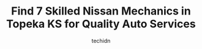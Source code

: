 ---
layout: ampstory
image: https://images.unsplash.com/photo-1567808291548-fc3ee04dbcf0?ixlib=rb-4.0.3&ixid=MnwxMjA3fDB8MHxwaG90by1wYWdlfHx8fGVufDB8fHx8&auto=format&fit=crop&w=640&h=853&q=80
author: techidn
featured: false
description: Looking for reliable and skilled Nissan Mechanic in Topeka KS, USA? Your search ends here with the 7 best Nissan Mechanic in town. With their expertise and commitment to delivering exception
title: Find 7 Skilled Nissan Mechanics in Topeka KS for Quality Auto Services
cover:
   title: Find 7 Skilled Nissan Mechanics in Topeka KS for Quality Auto Services
   subtitle: Rickpate
   background: https://images.unsplash.com/photo-1567808291548-fc3ee04dbcf0?ixlib=rb-4.0.3&ixid=MnwxMjA3fDB8MHxwaG90by1wYWdlfHx8fGVufDB8fHx8&auto=format&fit=crop&w=640&h=853&q=80

pages: 
 - layout: thirds
   top: <h1>#1 Yinglings Auto Service</h1>
   bottom: "<p>This was my first experience using this company and I will 100% be using them again and recommending them to others! I needed an alignment on my car and when they were pu</p>"
   background: https://www.knot35.com/toplist/wp-content/uploads/2023/06/best-nissan-mechanic-1-in-topeka-ks-1685834755.jpeg
   backgroundblur: true
 - layout: thirds
   top: <h1>#2 California Auto Service</h1>
   bottom: "<p>2740 SE California Ave, Topeka, KS 66605, United States</p>"
   background: https://www.knot35.com/toplist/wp-content/uploads/2023/06/best-nissan-mechanic-2-in-topeka-ks-1685834756.jpeg
   cta:
      link: https://www.knot35.com/toplist/find-7-skilled-nissan-mechanics-in-topeka-ks-for-quality-auto-services/
      text: Find 7 Skilled Nissan Mechanics in Topeka KS for Quality Auto Services
 - layout: thirds
   top: <h1>#3 Automotion By Manis Inc</h1>
   bottom: "<p>1835 S Kansas Ave, Topeka, KS 66612, United States</p>"
   background: https://www.knot35.com/toplist/wp-content/uploads/2023/06/best-nissan-mechanic-3-in-topeka-ks-1685834756.jpeg
   cta:
      link: https://www.knot35.com/toplist/find-7-skilled-nissan-mechanics-in-topeka-ks-for-quality-auto-services/
      text: Find 7 Skilled Nissan Mechanics in Topeka KS for Quality Auto Services
 - layout: thirds
   top: <h1>#4 Performance Auto Care of Topeka, Inc</h1>
   bottom: "<p>5723 SW 21st St, Topeka, KS 66604, United States</p>"
   background: https://images.unsplash.com/photo-1595364397663-fca4f075d796?ixlib=rb-4.0.3&ixid=MnwxMjA3fDB8MHxwaG90by1wYWdlfHx8fGVufDB8fHx8&auto=format&fit=crop&w=640&h=853&q=80
   cta:
      link: https://www.knot35.com/toplist/find-7-skilled-nissan-mechanics-in-topeka-ks-for-quality-auto-services/
      text: Find 7 Skilled Nissan Mechanics in Topeka KS for Quality Auto Services
 - layout: thirds
   top: <h1>#5 Dannys Car Care Center</h1>
   bottom: "<p>700 SW Gage Blvd, Topeka, KS 66606, United States</p>"
   background: https://images.unsplash.com/photo-1489648022186-8f49310909a0?ixlib=rb-4.0.3&ixid=MnwxMjA3fDB8MHxwaG90by1wYWdlfHx8fGVufDB8fHx8&auto=format&fit=crop&w=640&h=853&q=80
   cta:
      link: https://www.knot35.com/toplist/find-7-skilled-nissan-mechanics-in-topeka-ks-for-quality-auto-services/
      text: Find 7 Skilled Nissan Mechanics in Topeka KS for Quality Auto Services
 - layout: thirds
   top: <h1>#6 Walts Auto Service Plus</h1>
   bottom: "<p>2201 SW 10th Ave, Topeka, KS 66604, United States</p>"
   background: https://images.unsplash.com/photo-1608501821300-4f99e58bba77?ixlib=rb-4.0.3&ixid=MnwxMjA3fDB8MHxwaG90by1wYWdlfHx8fGVufDB8fHx8&auto=format&fit=crop&w=640&h=853&q=80
   cta:
      link: https://www.knot35.com/toplist/find-7-skilled-nissan-mechanics-in-topeka-ks-for-quality-auto-services/
      text: Find 7 Skilled Nissan Mechanics in Topeka KS for Quality Auto Services
 - layout: thirds
   top: <h1>#7 Paramount Automotive</h1>
   bottom: "<p>119 SE 18th St, Topeka, KS 66611, United States</p>"
   background: https://images.unsplash.com/photo-1484589065579-248aad0d8b13?ixlib=rb-4.0.3&ixid=MnwxMjA3fDB8MHxwaG90by1wYWdlfHx8fGVufDB8fHx8&auto=format&fit=crop&w=640&h=853&q=80
   cta:
      link: https://www.knot35.com/toplist/find-7-skilled-nissan-mechanics-in-topeka-ks-for-quality-auto-services/
      text: Find 7 Skilled Nissan Mechanics in Topeka KS for Quality Auto Services
 - layout: thirds
   middle: Continue reading...
   background: https://images.unsplash.com/photo-1549241520-425e3dfc01cb?ixlib=rb-4.0.3&ixid=MnwxMjA3fDB8MHxwaG90by1wYWdlfHx8fGVufDB8fHx8&auto=format&fit=crop&w=640&h=853&q=80
   cta:
      link: https://www.knot35.com/toplist/find-7-skilled-nissan-mechanics-in-topeka-ks-for-quality-auto-services/
      text: Find 7 Skilled Nissan Mechanics in Topeka KS for Quality Auto Services
      
---